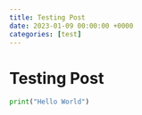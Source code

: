 ```yaml
---
title: Testing Post
date: 2023-01-09 00:00:00 +0000
categories: [test]
---
```


# Testing Post
```python
print("Hello World")
```